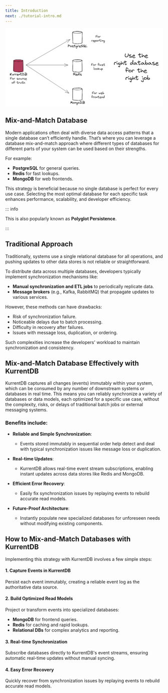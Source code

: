 ```yaml
---
title: Introduction
next: ./tutorial-intro.md
---
```


![](./images/use-the-right-database-for-the-job.png)

## Mix-and-Match Database

Modern applications often deal with diverse data access patterns that a single database can’t efficiently handle. That’s where you can leverage a database mix-and-match approach where different types of databases for different parts of your system can be used based on their strengths.

For example:

- **PostgreSQL** for general queries.
- **Redis** for fast lookups.
- **MongoDB** for web frontends.

This strategy is beneficial because no single database is perfect for every use case. Selecting the most optimal database for each specific task enhances performance, scalability, and developer efficiency.

::: info

This is also popularly known as **Polyglot Persistence**. 

:::

## Traditional Approach

Traditionally, systems use a single relational database for all operations, and pushing updates to other data stores is not reliable or straightforward.

To distribute data across multiple databases, developers typically implement synchronization mechanisms like:

- **Manual synchronization and ETL jobs** to periodically replicate data.
- **Message brokers** (e.g., Kafka, RabbitMQ) that propagate updates to various services.

However, these methods can have drawbacks:

- Risk of synchronization failure.
- Noticeable delays due to batch processing.
- Difficulty in recovery after failures.
- Issues with message loss, duplication, or ordering.

Such complexities increase the developers' workload to maintain synchronization and consistency.

## Mix-and-Match Database Effectively with KurrentDB

KurrentDB captures all changes (events) immutably within your system, which can be consumed by any number of downstream systems or databases in real time. This means you can reliably synchronize a variety of databases or data models, each optimized for a specific use case, without the complexity, risks, or delays of traditional batch jobs or external messaging systems.

### Benefits include:

- **Reliable and Simple Synchronization**:
  - Events stored immutably in sequential order help detect and deal with typical synchronization issues like message loss or duplication.

- **Real-time Updates**:
  - KurrentDB allows real-time event stream subscriptions, enabling instant updates across data stores like Redis and MongoDB.

- **Efficient Error Recovery**:
  - Easily fix synchronization issues by replaying events to rebuild accurate read models.

- **Future-Proof Architecture**:
  - Instantly populate new specialized databases for unforeseen needs without modifying existing components.


## How to Mix-and-Match Databases with KurrentDB

Implementing this strategy with KurrentDB involves a few simple steps:

#### 1. Capture Events in KurrentDB
Persist each event immutably, creating a reliable event log as the authoritative data source.

#### 2. Build Optimized Read Models
Project or transform events into specialized databases:
- **MongoDB** for frontend queries.
- **Redis** for caching and rapid lookups.
- **Relational DBs** for complex analytics and reporting.

#### 3. Real-time Synchronization
Subscribe databases directly to KurrentDB's event streams, ensuring automatic real-time updates without manual syncing.

#### 4. Easy Error Recovery
Quickly recover from synchronization issues by replaying events to rebuild accurate read models.